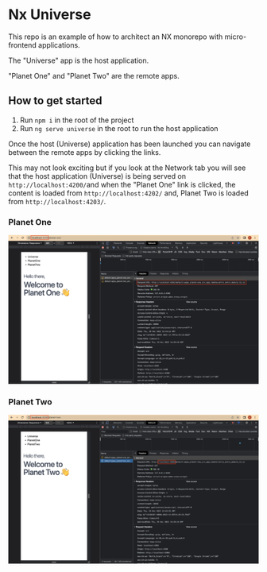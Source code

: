 # Nx Universe

This repo is an example of how to architect an NX monorepo with micro-frontend applications.

The "Universe" app is the host application.

"Planet One" and "Planet Two" are the remote apps.

## How to get started

1. Run `npm i` in the root of the project
2. Run `ng serve universe` in the root to run the host application

Once the host (Universe) application has been launched you can navigate between the remote apps by clicking the links.

This may not look exciting but if you look at the Network tab you will see that the host application (Universe) is being served on `http://localhost:4200/`and when the "Planet One" link is clicked, the content is loaded from `http://localhost:4202/` and, Planet Two is loaded from `http://localhost:4203/`.

### Planet One

![Planet One](assets/mfe-planet-1.png)

### Planet Two

![Planet Two](assets/mfe-planet-2.png)
